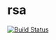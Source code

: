 # rsa

[![Build Status](https://travis-ci.org/josudoey/rsa.svg?branch=main)](https://travis-ci.org/josudoey/rsa)
